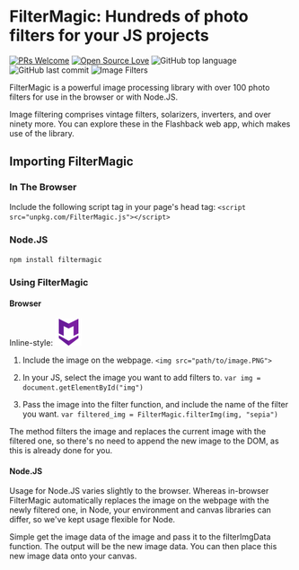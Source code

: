 # FilterMagic: Hundreds of photo filters for your JS projects

[![PRs Welcome](https://img.shields.io/badge/PRs-welcome-brightgreen.svg?style=flat-square)](http://makeapullrequest.com) 
[![Open Source Love](https://badges.frapsoft.com/os/v1/open-source.png?v=103)](https://github.com/ellerbrock/open-source-badges/)
![GitHub top language](https://img.shields.io/github/languages/top/badges/shields.svg)
![GitHub last commit](https://img.shields.io/github/last-commit/google/skia.svg)
![Image Filters]()

FilterMagic is a powerful image processing library with over 100 photo filters for use in the browser or with Node.JS.

Image filtering comprises vintage filters, solarizers, inverters, and over ninety more. You can explore these in the Flashback web app, 
which makes use of the library.

## Importing FilterMagic
### In The Browser
Include the following script tag in your page's head tag: `<script src="unpkg.com/FilterMagic.js"></script>`

### Node.JS
`npm install filtermagic`


### Using FilterMagic
#### Browser
Inline-style: 
!["Usage code for the browser"](https://github.com/adam-p/markdown-here/raw/master/src/common/images/icon48.png "Usage code for the browser")

1. Include the image on the webpage. `<img src="path/to/image.PNG">`

2. In your JS, select the image you want to add filters to. `var img = document.getElementById("img")`

3. Pass the image into the filter function, and include the name of the filter you want. 
`var filtered_img = FilterMagic.filterImg(img, "sepia")`

The method filters the image and replaces the current image with the filtered one, so there's no need to append the new image to the DOM, as this is already
done for you.

#### Node.JS
Usage for Node.JS varies slightly to the browser. Whereas in-browser FilterMagic automatically replaces the image on the webpage with the newly filtered one, 
in Node, your environment and canvas libraries can differ, so we've kept usage flexible for Node. 

Simple get the image data of the image and pass it to the filterImgData function. The output will be the new image data. 
You can then place this new image data onto your canvas.